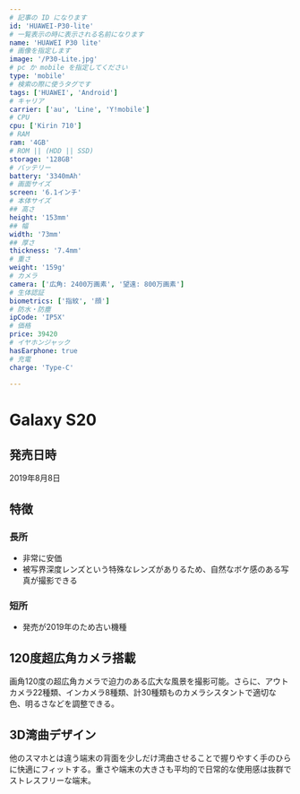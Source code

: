 ```yaml
---
# 記事の ID になります
id: 'HUAWEI-P30-lite'
# 一覧表示の時に表示される名前になります
name: 'HUAWEI P30 lite'
# 画像を指定します
image: '/P30-Lite.jpg'
# pc か mobile を指定してください
type: 'mobile'
# 検索の際に使うタグです
tags: ['HUAWEI', 'Android']
# キャリア
carrier: ['au', 'Line', 'Y!mobile']
# CPU
cpu: ['Kirin 710']
# RAM
ram: '4GB'
# ROM || (HDD || SSD)
storage: '128GB'
# バッテリー
battery: '3340mAh'
# 画面サイズ
screen: '6.1インチ'
# 本体サイズ
## 高さ
height: '153mm'
## 幅
width: '73mm'
## 厚さ
thickness: '7.4mm'
# 重さ
weight: '159g'
# カメラ
camera: ['広角: 2400万画素', '望遠: 800万画素']
# 生体認証
biometrics: ['指紋', '顔']
# 防水・防塵
ipCode: 'IP5X'
# 価格
price: 39420
# イヤホンジャック
hasEarphone: true
# 充電
charge: 'Type-C'

---
```


# Galaxy S20

## 発売日時

2019年8月8日
  
## 特徴

### 長所

- 非常に安価
- 被写界深度レンズという特殊なレンズがありるため、自然なボケ感のある写真が撮影できる

### 短所

- 発売が2019年のため古い機種
  
## 120度超広角カメラ搭載

画角120度の超広角カメラで迫力のある広大な風景を撮影可能。さらに、アウトカメラ22種類、インカメラ8種類、計30種類ものカメラシスタントで適切な色、明るさなどを調整できる。

## 3D湾曲デザイン

他のスマホとは違う端末の背面を少しだけ湾曲させることで握りやすく手のひらに快適にフィットする。重さや端末の大きさも平均的で日常的な使用感は抜群でストレスフリーな端末。
